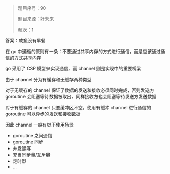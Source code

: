 > 题目序号：90
>
> 题目来源：好未来
>
> 频次：1

答案：咸鱼没有早餐

在 go 中遵循的原则有一条：不要通过共享内存的方式进行通信，而是应该通过通信的方式共享内存

go 采用了 CSP 模型来实现通信，而 channel 则是实现中的重要桥梁

由于 channel 分为有缓存和无缓存两种类型

对于无缓存的 channel 保证了数据的发送和接收必须同时完成，否则发送方 goroutine 会阻塞等待数据被取出，同样接收方也会阻塞等待发送方发送数据

对于有缓存的 channel 只要缓冲区不空，使用有缓冲 channel 进行通信的 goroutine 可以异步的发送和接收数据

因此 channel 一般有以下使用场景

- goroutine 之间通信
- goroutine 同步
- 并发读写
- 充当同步量/互斥量
- 定时器
- ...